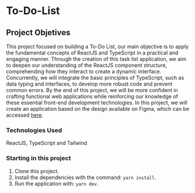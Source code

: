 # To-Do-List

## Project Objetives
This project focused on building a To-Do List, our main objective is to apply the fundamental concepts of ReactJS and TypeScript in a practical and engaging manner. Through the creation of this task list application, we aim to deepen our understanding of the ReactJS component structure, comprehending how they interact to create a dynamic interface. Concurrently, we will integrate the basic principles of TypeScript, such as data typing and interfaces, to develop more robust code and prevent common errors. By the end of this project, we will be more confident in crafting functional web applications while reinforcing our knowledge of these essential front-end development technologies. In this project, we will create an application based on the design available on Figma, which can be accessed <a href="https://www.figma.com/file/CLaQYQpaafrhoQ8ddloAwT/ToDo-List-%E2%80%A2-Desafio-React-(Copy)?node-id=4130%3A478&mode=dev">here</a>.

### Technologies Used
ReactJS, TypeScript and Tailwind


### Starting in this project

1. Clone this project.
2. Install the dependencies with the command: `yarn install`.
3. Run the application with: `yarn dev`.
